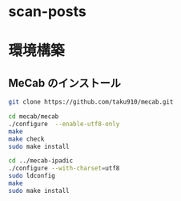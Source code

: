 # scan-posts
# 環境構築
## MeCab のインストール
```sh
git clone https://github.com/taku910/mecab.git

cd mecab/mecab
./configure  --enable-utf8-only
make
make check
sudo make install

cd ../mecab-ipadic
./configure --with-charset=utf8
sudo ldconfig
make
sudo make install
```

